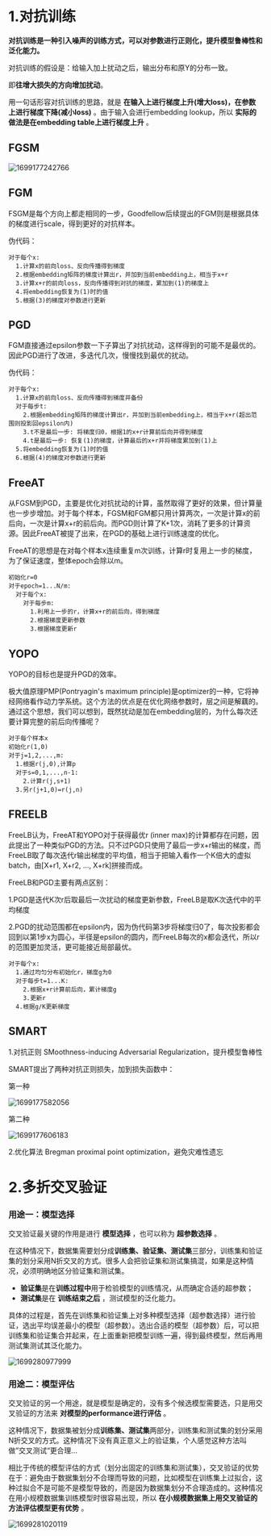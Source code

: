 # 1.对抗训练

**对抗训练是一种引入噪声的训练方式，可以对参数进行正则化，提升模型鲁棒性和泛化能力。**

对抗训练的假设是：给输入加上扰动之后，输出分布和原Y的分布一致。

即**往增大损失的方向增加扰动**。

用一句话形容对抗训练的思路，就是 **在输入上进行梯度上升(增大loss)，在参数上进行梯度下降(减小loss)** 。由于输入会进行embedding lookup，所以 **实际的做法是在embedding table上进行梯度上升** 。

## FGSM

![1699177242766](image/trick/1699177242766.png)

## FGM

FSGM是每个方向上都走相同的一步，Goodfellow后续提出的FGM则是根据具体的梯度进行scale，得到更好的对抗样本。

伪代码：

```text
对于每个x:
  1.计算x的前向loss、反向传播得到梯度
  2.根据embedding矩阵的梯度计算出r，并加到当前embedding上，相当于x+r
  3.计算x+r的前向loss，反向传播得到对抗的梯度，累加到(1)的梯度上
  4.将embedding恢复为(1)时的值
  5.根据(3)的梯度对参数进行更新
```

## PGD

FGM直接通过epsilon参数一下子算出了对抗扰动，这样得到的可能不是最优的。因此PGD进行了改进，多迭代几次，慢慢找到最优的扰动。

伪代码：

```text
对于每个x:
  1.计算x的前向loss、反向传播得到梯度并备份
  对于每步t:
    2.根据embedding矩阵的梯度计算出r，并加到当前embedding上，相当于x+r(超出范围则投影回epsilon内)
    3.t不是最后一步: 将梯度归0，根据1的x+r计算前后向并得到梯度
    4.t是最后一步: 恢复(1)的梯度，计算最后的x+r并将梯度累加到(1)上
  5.将embedding恢复为(1)时的值
  6.根据(4)的梯度对参数进行更新
```

## **FreeAT**

从FGSM到PGD，主要是优化对抗扰动的计算，虽然取得了更好的效果，但计算量也一步步增加。对于每个样本，FGSM和FGM都只用计算两次，一次是计算x的前后向，一次是计算x+r的前后向。而PGD则计算了K+1次，消耗了更多的计算资源。因此FreeAT被提了出来，在PGD的基础上进行训练速度的优化。

FreeAT的思想是在对每个样本x连续重复m次训练，计算r时复用上一步的梯度，为了保证速度，整体epoch会除以m。

```text
初始化r=0
对于epoch=1...N/m:
  对于每个x:
    对于每步m:
      1.利用上一步的r，计算x+r的前后向，得到梯度
      2.根据梯度更新参数
      3.根据梯度更新r
```

## YOPO

YOPO的目标也是提升PGD的效率。

极大值原理PMP(Pontryagin's maximum principle)是optimizer的一种，它将神经网络看作动力学系统。这个方法的优点是在优化网络参数时，层之间是解藕的。通过这个思想，我们可以想到，既然扰动是加在embedding层的，为什么每次还要计算完整的前后向传播呢？

```text
对于每个样本x
初始化r(1,0)
对于j=1,2,...,m:
  1.根据r(j,0),计算p
  对于s=0,1,...,n-1:
    2.计算r(j,s+1)
  3.另r(j+1,0)=r(j,n)
```

## FREELB

FreeLB认为，FreeAT和YOPO对于获得最优r (inner max)的计算都存在问题，因此提出了一种类似PGD的方法。只不过PGD只使用了最后一步x+r输出的梯度，而FreeLB取了每次迭代r输出梯度的平均值，相当于把输入看作一个K倍大的虚拟batch，由[X+r1, X+r2, ..., X+rk]拼接而成。

FreeLB和PGD主要有两点区别：

1.PGD是迭代K次r后取最后一次扰动的梯度更新参数，FreeLB是取K次迭代中的平均梯度

2.PGD的扰动范围都在epsilon内，因为伪代码第3步将梯度归0了，每次投影都会回到以第1步x为圆心，半径是epsilon的圆内，而FreeLB每次的x都会迭代，所以r的范围更加灵活，更可能接近局部最优。

```text
对于每个x:
  1.通过均匀分布初始化r，梯度g为0
  对于每步t=1...K:
    2.根据x+r计算前后向，累计梯度g
    3.更新r
  4.根据g/K更新梯度
```

## SMART

1.对抗正则 SMoothness-inducing Adversarial Regularization，提升模型鲁棒性

SMART提出了两种对抗正则损失，加到损失函数中：

第一种

![1699177582056](image/trick/1699177582056.png)

第二种

![1699177606183](image/trick/1699177606183.png)

2.优化算法 Bregman proximal point optimization，避免灾难性遗忘

# 2.多折交叉验证

### 用途一：模型选择

交叉验证最关键的作用是进行 **模型选择** ，也可以称为 **超参数选择** 。

在这种情况下，数据集需要划分成**训练集、验证集、测试集**三部分，训练集和验证集的划分采用N折交叉的方式。很多人会把验证集和测试集搞混，如果是这种情况，必须明确地区分验证集和测试集。

* **验证集**是在**训练过程中**用于检验模型的训练情况，从而确定合适的超参数；
* **测试集**是在 **训练结束之后** ，测试模型的泛化能力。

具体的过程是，首先在训练集和验证集上对多种模型选择（超参数选择）进行验证，选出平均误差最小的模型（超参数）。选出合适的模型（超参数）后，可以把训练集和验证集合并起来，在上面重新把模型训练一遍，得到最终模型，然后再用测试集测试其泛化能力。

![1699280977999](image/trick/1699280977999.png)

### 用途二：模型评估

交叉验证的另一个用途，就是模型是确定的，没有多个候选模型需要选，只是用交叉验证的方法来 **对模型的performance进行评估** 。

这种情况下，数据集被划分成**训练集、测试集**两部分，训练集和测试集的划分采用N折交叉的方式。这种情况下没有真正意义上的验证集，个人感觉这种方法叫做”交叉测试“更合理...

相比于传统的模型评估的方式（划分出固定的训练集和测试集），交叉验证的优势在于：避免由于数据集划分不合理而导致的问题，比如模型在训练集上过拟合，这种过拟合不是可能不是模型导致的，而是因为数据集划分不合理造成的。这种情况在用小规模数据集训练模型时很容易出现，所以 **在小规模数据集上用交叉验证的方法评估模型更有优势** 。

![1699281020119](image/trick/1699281020119.png)
